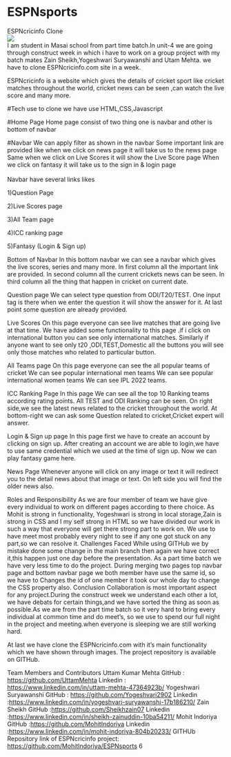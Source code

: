 # ESPNsports
ESPNcricinfo Clone
<br/>
<img src="https://miro.medium.com/max/720/0*ZXNZ7UKt5oIDF3JW.webp"/>
<br/>
I am student in Masai school from part time batch.In unit-4 we are going through construct week in which i have to work on a group project with my batch mates Zain Sheikh,Yogeshwari Suryawanshi and Utam Mehta. we have to clone ESPNcricinfo.com site in a week.

ESPNcricinfo is a website which gives the details of cricket sport like cricket matches throughout the world, cricket news can be seen ,can watch the live score and many more.

#Tech use to clone
we have use HTML,CSS,Javascript

#Home Page
Home page consist of two thing one is navbar and other is bottom of navbar

#Navbar
We can apply filter as shown in the navbar
Some important link are provided like when we click on news page it will take us to the news page
Same when we click on Live Scores it will show the Live Score page
When we click on fantasy it will take us to the sign in & login page
<br/>
<imh src="https://miro.medium.com/max/720/0*ln0mPxlwnEicwA2W"/>
<br/>
Navbar have several links likes

1)Question Page

2)Live Scores page

3)All Team page

4)ICC ranking page

5)Fantasy (Login & Sign up)

Bottom of Navbar
In this bottom navbar we can see a navbar which gives the live scores, series and many more.
In first column all the important link are provided.
In second column all the current crickets news can be seen.
In third column all the thing that happen in cricket on current date.

Question page
We can select type question from ODI/T20/TEST.
One input tag is there when we enter the question it will show the answer for it.
At last point some question are already provided.

Live Scores
On this page everyone can see live matches that are going live at that time.
We have added some functionality to this page .if i click on international button you can see only international matches.
Similarly if anyone want to see only t20 ,ODI,TEST,Domestic all the buttons you will see only those matches who related to particular button.

All Teams page
On this page everyone can see the all popular teams of cricket
We can see popular international men teams
We can see popular international women teams
We can see IPL 2022 teams.

ICC Ranking Page
In this page We can see all the top 10 Ranking teams according rating points.
All TEST and ODI Ranking can be seen.
On right side,we see the latest news related to the cricket throughout the world.
At bottom-right we can ask some Question related to cricket,Cricket expert will answer.

Login & Sign up page
In this page first we have to create an account by clicking on sign up.
After creating an account we are able to login,we have to use same credential which we used at the time of sign up.
Now we can play fantasy game here.

News Page
Whenever anyone will click on any image or text it will redirect you to the detail news about that image or text.
On left side you will find the older news also.

Roles and Responsibility
As we are four member of team we have give every individual to work on different pages according to there choice.
As Mohit is strong in functionality, Yogeshwari is strong in local storage,Zain is strong in CSS and I my self strong in HTML so we have divided our work in such a way that everyone will get there strong part to work on.
We use to have meet most probably every night to see if any one got stuck on any part,so we can resolve it.
Challenges Faced
While using GITHub we by mistake done some change in the main branch then again we have correct it,this happen just one day before the presentation.
As a part time batch we have very less time to do the project.
During merging two pages top navbar page and bottom navbar page we both member have use the same id, so we have to Changes the id of one member it took our whole day to change the CSS property also.
Conclusion
Collaboration is most important aspect for any project.During the construct week we understand each other a lot, we have debats for certain things,and we have sorted the thing as soon as possible.As we are from the part time batch so it very hard to bring every individual at common time and do meet’s, so we use to spend our full night in the project and meeting.when everyone is sleeping we are still working hard.

At last we have clone the ESPNcricinfo.com with it’s main functionality which we have shown through images. The project repository is available on GITHub.

Team Members and Contributors
Uttam Kumar Mehta
GitHub : https://github.com/UttamMehta
Linkedin : https://www.linkedin.com/in/uttam-mehta-47364923b/
Yogeshwari Suryawanshi
GitHub : https://github.com/Yogeshvari2902
Linkedin :https://www.linkedin.com/in/yogeshvari-suryawanshi-17b186210/
Zain Sheikh
GitHub :https://github.com/Sheikhzain07
Linkedin :https://www.linkedin.com/in/sheikh-zainuddin-10ba54211/
Mohit Indoriya
GitHub :https://github.com/MohitIndoriya
Linkedin :https://www.linkedin.com/in/mohit-indoriya-804b20233/
GITHUb Repository link of ESPNcricinfo project: https://github.com/MohitIndoriya/ESPNsports
6






